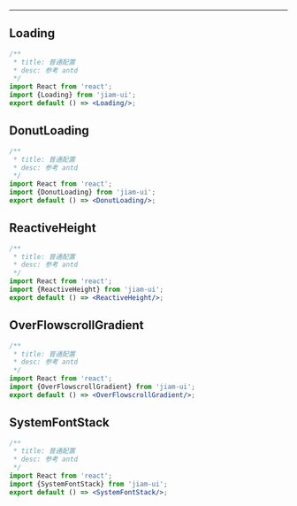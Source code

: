 <!--
 * @Author: Cookie
 * @Date: 2021-03-03 13:15:56
 * @LastEditors: Cookie
 * @LastEditTime: 2021-03-05 17:15:13
 * @Description:
-->

---

## Loading

```jsx
/**
 * title: 普通配置
 * desc: 参考 antd
 */
import React from 'react';
import {Loading} from 'jiam-ui';
export default () => <Loading/>;
```

## DonutLoading

```jsx
/**
 * title: 普通配置
 * desc: 参考 antd
 */
import React from 'react';
import {DonutLoading} from 'jiam-ui';
export default () => <DonutLoading/>;
```

## ReactiveHeight

```jsx
/**
 * title: 普通配置
 * desc: 参考 antd
 */
import React from 'react';
import {ReactiveHeight} from 'jiam-ui';
export default () => <ReactiveHeight/>;
```

## OverFlowscrollGradient

```jsx
/**
 * title: 普通配置
 * desc: 参考 antd
 */
import React from 'react';
import {OverFlowscrollGradient} from 'jiam-ui';
export default () => <OverFlowscrollGradient/>;
```

## SystemFontStack

```jsx
/**
 * title: 普通配置
 * desc: 参考 antd
 */
import React from 'react';
import {SystemFontStack} from 'jiam-ui';
export default () => <SystemFontStack/>;
```
